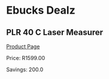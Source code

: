 
# Ebucks Dealz
## PLR 40 C Laser Measurer
[Product Page](https://www.ebucks.com/web/shop/productSelected.do?prodId=1169672889&catId=370101825)

Price: R1599.00

Savings: 200.0


	